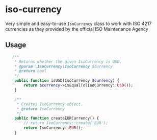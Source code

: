 # iso-currency

Very simple and easy-to-use `IsoCurrency` class to work with ISO 4217 currencies as they provided by the official ISO Maintenance Agency

## Usage

```php
   /**
    * Returns whether the given IsoCurrency is USD.
    * @param \IsoCurrency\IsoCurrency $currency
    * @return bool
    */
    public function isUSD(IsoCurrency $currency) {
        return $currency->isEqualTo(IsoCurrency::USD());
    }

    /**
     * Creates IsoCurrency object.
     * @return IsoCurrency
     */
    public function createEURCurrency() {
        // return IsoCurrency::create('EUR');
        return IsoCurrency::EUR();
    }
```